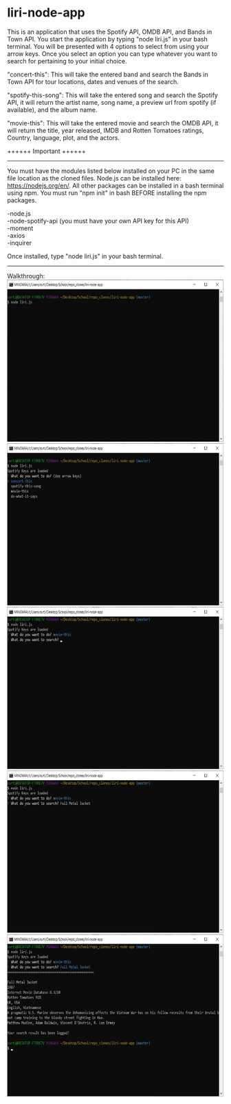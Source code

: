 # liri-node-app

This is an application that uses the Spotify API, OMDB API, and Bands in Town API.  You start the application by typing "node liri.js" in your bash terminal.  You will be presented with 4 options to select from using your arrow keys.  Once you select an option you can type whatever you want to search for pertaining to your initial choice.

"concert-this": This will take the entered band and search the Bands in Town API for tour locations, dates and venues of the search.

"spotify-this-song": This will take the entered song and search the Spotify API, it will return the artist name, song name, a preview url from spotify (if available), and the album name.

"movie-this": This will take the entered movie and search the OMDB API, it will return the title, year released, IMDB and Rotten Tomatoes ratings, Country, language, plot, and the actors.

++++++ Important ++++++
******************************************************************************
You must have the modules listed below installed on your PC in the same file location as the cloned files.  Node.js can be installed here: https://nodejs.org/en/.  All other packages can be installed in a bash terminal using npm.  You must run "npm init" in bash BEFORE installing the npm packages.

-node.js
<br>
-node-spotify-api (you must have your own API key for this API)
<br>
-moment
<br>
-axios
<br>
-inquirer

Once installed, type "node liri.js" in your bash terminal.

******************************************************************************

Walkthrough:
<br>
<img src="images/Walkthrough-Step-1.jpg" alt="Walkthrough Step 1" width="650" height="377">
<img src="images/Walkthrough-Step-2.jpg" alt="Walkthrough Step 2" width="650" height="377">
<img src="images/Walkthrough-Step-3.jpg" alt="Walkthrough Step 3" width="650" height="377">
<img src="images/Walkthrough-Step-4.jpg" alt="Walkthrough Step 4" width="650" height="377">
<img src="images/Walkthrough-Step-5.jpg" alt="Walkthrough Step 5" width="650" height="377">